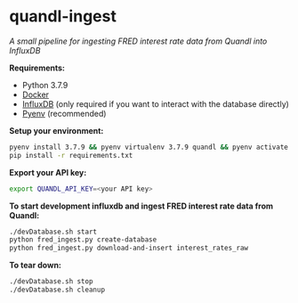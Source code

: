 # quandl-ingest
*A small pipeline for ingesting FRED interest rate data from Quandl into InfluxDB*  

**Requirements:**
- Python 3.7.9
- [Docker](https://docs.docker.com/get-docker/)
- [InfluxDB](https://docs.influxdata.com/influxdb/v1.8/introduction/install/) (only required if you want to interact with the database directly)
- [Pyenv](https://github.com/pyenv/pyenv-installer) (recommended)

**Setup your environment:**
```bash
pyenv install 3.7.9 && pyenv virtualenv 3.7.9 quandl && pyenv activate quandl
pip install -r requirements.txt
```

**Export your API key:**
```bash
export QUANDL_API_KEY=<your API key>
```

**To start development influxdb and ingest FRED interest rate data from Quandl:**  
```bash
./devDatabase.sh start
python fred_ingest.py create-database
python fred_ingest.py download-and-insert interest_rates_raw
```

**To tear down:**  
```bash
./devDatabase.sh stop
./devDatabase.sh cleanup
```
